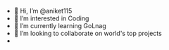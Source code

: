 - 👋 Hi, I’m @aniket115
- 👀 I’m interested in Coding
- 🌱 I’m currently learning GoLnag
- 💞️ I’m looking to collaborate on world's top projects
- 

<!---
aniket115/aniket115 is a ✨ special ✨ repository because its `README.md` (this file) appears on your GitHub profile.
You can click the Preview link to take a look at your changes.
--->
